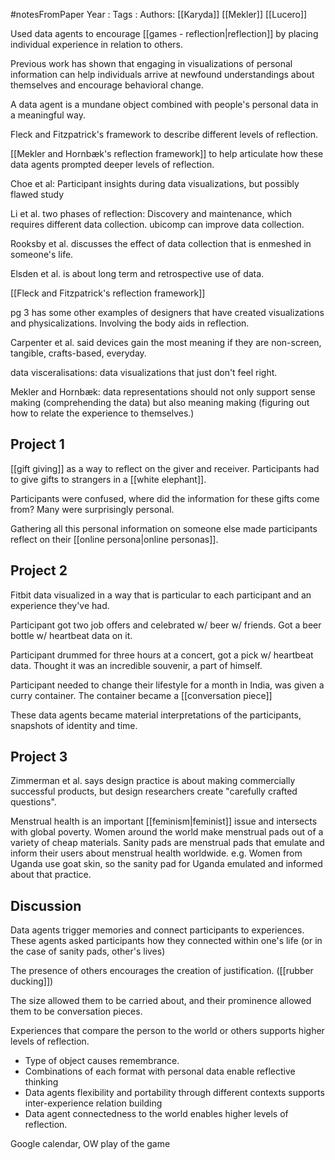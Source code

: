 #notesFromPaper
Year   :
Tags   :
Authors: [[Karyda]] [[Mekler]] [[Lucero]]

Used data agents to encourage [[games - reflection|reflection]] by placing individual experience in relation to others.

Previous work has shown that engaging in visualizations of personal information can help individuals arrive at newfound understandings about themselves and encourage behavioral change.

A data agent is a mundane object combined with people's personal data in a meaningful way.

Fleck and Fitzpatrick's framework to describe different levels of reflection.

[[Mekler and Hornbæk's reflection framework]] to help articulate how these data agents prompted deeper levels of reflection. 

Choe et al: Participant insights during data visualizations, but possibly flawed study

Li et al. two phases of reflection: Discovery and maintenance, which requires different data collection. ubicomp can improve data collection.

Rooksby et al. discusses the effect of data collection that is enmeshed in someone's life.

Elsden et al. is about long term and retrospective use of data.

[[Fleck and Fitzpatrick's reflection framework]]

pg 3 has some other examples of designers that have created visualizations and physicalizations. Involving the body aids in reflection.

Carpenter et al. said devices gain the most meaning if they are non-screen, tangible, crafts-based, everyday.

data visceralisations: data visualizations that just don't feel right.

Mekler and Hornbæk: data representations should not only support sense making (comprehending the data) but also meaning making (figuring out how to relate the experience to themselves.)

Project 1
---------

[[gift giving]] as a way to reflect on the giver and receiver. Participants had to give gifts to strangers in a [[white elephant]].

Participants were confused, where did the information for these gifts come from? Many were surprisingly personal.

Gathering all this personal information on someone else made participants reflect on their [[online persona|online personas]].

Project 2
---------

Fitbit data visualized in a way that is particular to each participant and an experience they've had. 

Participant got two job offers and celebrated w/ beer w/ friends. Got a beer bottle w/ heartbeat data on it.

Participant drummed for three hours at a concert, got a pick w/ heartbeat data. Thought it was an incredible souvenir, a part of himself.

Participant needed to change their lifestyle for a month in India, was given a curry container. The container became a [[conversation piece]]

These data agents became material interpretations of the participants, snapshots of identity and time.

Project 3
---------

Zimmerman et al. says design practice is about making commercially successful products, but design researchers create "carefully crafted questions".

Menstrual health is an important [[feminism|feminist]] issue and intersects with global poverty. Women around the world make menstrual pads out of a variety of cheap materials. Sanity pads are menstrual pads that emulate and inform their users about menstrual health worldwide. e.g. Women from Uganda use goat skin, so the sanity pad for Uganda emulated and informed about that practice.

Discussion
----------

Data agents trigger memories and connect participants to experiences. These agents asked participants how they connected within one's life (or in the case of sanity pads, other's lives)

The presence of others encourages the creation of justification. ([[rubber ducking]])

The size allowed them to be carried about, and their prominence allowed them to be conversation pieces.

Experiences that compare the person to the world or others supports higher levels of reflection.

 - Type of object causes remembrance.
 - Combinations of each format with personal data enable reflective thinking
 - Data agents flexibility and portability through different contexts supports inter-experience relation building
 - Data agent connectedness to the world enables higher levels of reflection.

Google calendar, OW play of the game

